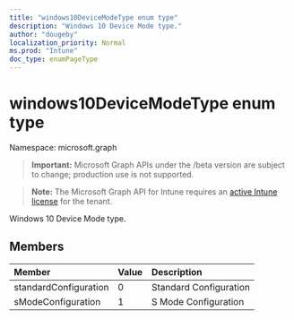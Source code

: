 ```yaml
---
title: "windows10DeviceModeType enum type"
description: "Windows 10 Device Mode type."
author: "dougeby"
localization_priority: Normal
ms.prod: "Intune"
doc_type: enumPageType
---
```


# windows10DeviceModeType enum type

Namespace: microsoft.graph

> **Important:** Microsoft Graph APIs under the /beta version are subject to change; production use is not supported.

> **Note:** The Microsoft Graph API for Intune requires an [active Intune license](https://go.microsoft.com/fwlink/?linkid=839381) for the tenant.

Windows 10 Device Mode type.

## Members
|Member|Value|Description|
|:---|:---|:---|
|standardConfiguration|0|Standard Configuration|
|sModeConfiguration|1|S Mode Configuration|



